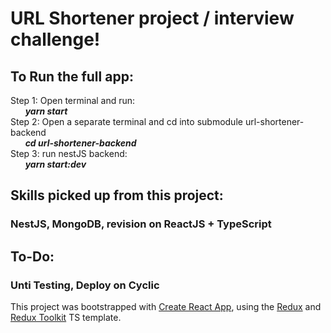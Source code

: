 # URL Shortener project / interview challenge!


## To Run the full app:
Step 1: Open terminal and run:   
&nbsp;&nbsp;&nbsp;&nbsp;&nbsp;&nbsp;***yarn start***   
Step 2: Open a separate terminal and cd into submodule url-shortener-backend   
&nbsp;&nbsp;&nbsp;&nbsp;&nbsp;&nbsp;***cd url-shortener-backend***   
Step 3: run nestJS backend:   
&nbsp;&nbsp;&nbsp;&nbsp;&nbsp;&nbsp;***yarn start:dev***
      
        
## Skills picked up from this project:
### NestJS, MongoDB, revision on ReactJS + TypeScript

  
## To-Do:
### Unti Testing, Deploy on Cyclic



This project was bootstrapped with [Create React App](https://github.com/facebook/create-react-app), using the [Redux](https://redux.js.org/) and [Redux Toolkit](https://redux-toolkit.js.org/) TS template.
